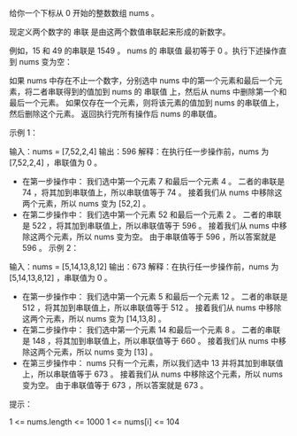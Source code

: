给你一个下标从 0 开始的整数数组 nums 。

现定义两个数字的 串联 是由这两个数值串联起来形成的新数字。

例如，15 和 49 的串联是 1549 。
nums 的 串联值 最初等于 0 。执行下述操作直到 nums 变为空：

如果 nums 中存在不止一个数字，分别选中 nums 中的第一个元素和最后一个元素，将二者串联得到的值加到 nums 的 串联值 上，然后从 nums 中删除第一个和最后一个元素。
如果仅存在一个元素，则将该元素的值加到 nums 的串联值上，然后删除这个元素。
返回执行完所有操作后 nums 的串联值。

示例 1：

输入：nums = [7,52,2,4]
输出：596
解释：在执行任一步操作前，nums 为 [7,52,2,4] ，串联值为 0 。

- 在第一步操作中：
  我们选中第一个元素 7 和最后一个元素 4 。
  二者的串联是 74 ，将其加到串联值上，所以串联值等于 74 。
  接着我们从 nums 中移除这两个元素，所以 nums 变为 [52,2] 。
- 在第二步操作中：
  我们选中第一个元素 52 和最后一个元素 2 。
  二者的串联是 522 ，将其加到串联值上，所以串联值等于 596 。
  接着我们从 nums 中移除这两个元素，所以 nums 变为空。
  由于串联值等于 596 ，所以答案就是 596 。
  示例 2：

输入：nums = [5,14,13,8,12]
输出：673
解释：在执行任一步操作前，nums 为 [5,14,13,8,12] ，串联值为 0 。

- 在第一步操作中：
  我们选中第一个元素 5 和最后一个元素 12 。
  二者的串联是 512 ，将其加到串联值上，所以串联值等于 512 。
  接着我们从 nums 中移除这两个元素，所以 nums 变为 [14,13,8] 。
- 在第二步操作中：
  我们选中第一个元素 14 和最后一个元素 8 。
  二者的串联是 148 ，将其加到串联值上，所以串联值等于 660 。
  接着我们从 nums 中移除这两个元素，所以 nums 变为 [13] 。
- 在第三步操作中：
  nums 只有一个元素，所以我们选中 13 并将其加到串联值上，所以串联值等于 673 。
  接着我们从 nums 中移除这个元素，所以 nums 变为空。
  由于串联值等于 673 ，所以答案就是 673 。

提示：

1 <= nums.length <= 1000
1 <= nums[i] <= 104
